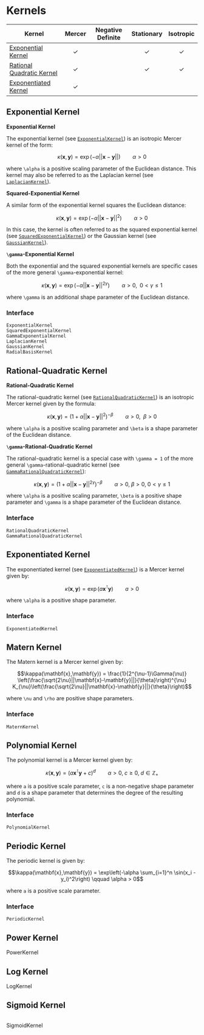 # Kernels

| Kernel | Mercer | Negative Definite | Stationary | Isotropic |
| --- | :-: | :-: | :-: | :-: |
| [Exponential Kernel](#Exponential-Kernel-1) | ✓ | | ✓ | ✓ |
| [Rational Quadratic Kernel](#Rational-Quadratic-Kernel-1) | ✓ | | ✓ | ✓ |
| [Exponentiated Kernel](#Exponentiated-Kernel-1) | ✓ | | | |

## Exponential Kernel

**Exponential Kernel**

The exponential kernel (see [`ExponentialKernel`](@ref)) is an isotropic Mercer kernel of
the form:

```math
\kappa(\mathbf{x},\mathbf{y})
= \exp\left(-\alpha ||\mathbf{x} - \mathbf{y}||\right)
\qquad \alpha > 0
```
where ``\alpha`` is a positive scaling parameter of the Euclidean distance. This kernel may
also be referred to as the Laplacian kernel (see [`LaplacianKernel`](@ref)).

**Squared-Exponential Kernel**

A similar form of the exponential kernel squares the Euclidean distance:

```math
\kappa(\mathbf{x},\mathbf{y})
= \exp\left(-\alpha ||\mathbf{x} - \mathbf{y}||^2\right)
\qquad \alpha > 0
```
In this case, the kernel is often referred to as the squared exponential kernel (see
[`SquaredExponentialKernel`](@ref)) or the Gaussian kernel (see [`GaussianKernel`](@ref)).

**``\gamma``-Exponential Kernel**

Both the exponential and the squared exponential kernels are specific cases of the more
general ``\gamma``-exponential kernel:

```math
\kappa(\mathbf{x},\mathbf{y})
= \exp\left(-\alpha ||\mathbf{x} - \mathbf{y}||^{2\gamma}\right)
\qquad \alpha > 0, \;\; 0 < \gamma \leq 1
```
where ``\gamma`` is an additional shape parameter of the Euclidean distance.

### Interface

```@docs
ExponentialKernel
SquaredExponentialKernel
GammaExponentialKernel
LaplacianKernel
GaussianKernel
RadialBasisKernel
```

## Rational-Quadratic Kernel

**Rational-Quadratic Kernel**

The rational-quadratic kernel (see [`RationalQuadraticKernel`](@ref)) is an isotropic
Mercer kernel given by the formula:

```math
\kappa(\mathbf{x},\mathbf{y})
= \left(1 +\alpha ||\mathbf{x} - \mathbf{y}||^{2}\right)^{-\beta}
\qquad \alpha > 0, \;\; \beta > 0
```
where ``\alpha`` is a positive scaling parameter and ``\beta`` is a shape parameter of the
Euclidean distance.

**``\gamma``-Rational-Quadratic Kernel**

The rational-quadratic kernel is a special case with ``\gamma = 1`` of the more general
``\gamma``-rational-quadratic kernel (see [`GammaRationalQuadraticKernel`](@ref)):

```math
\kappa(\mathbf{x},\mathbf{y})
= \left(1 +\alpha ||\mathbf{x} - \mathbf{y}||^{2\gamma}\right)^{-\beta}
\qquad \alpha > 0, \; \beta > 0, \; 0 < \gamma \leq 1
```
where ``\alpha`` is a positive scaling parameter, ``\beta`` is a positive shape parameter
and ``\gamma`` is a shape parameter of the Euclidean distance.

### Interface
```@docs
RationalQuadraticKernel
GammaRationalQuadraticKernel
```

## Exponentiated Kernel

The exponentiated kernel (see [`ExponentiatedKernel`](@ref)) is a Mercer kernel given by:

```math
\kappa(\mathbf{x},\mathbf{y}) = \exp\left(a \mathbf{x}^\intercal \mathbf{y} \right)
\qquad a > 0
```

where ``\alpha`` is a positive shape parameter.

### Interface
```@docs
ExponentiatedKernel
```

## Matern Kernel

The Matern kernel is a Mercer kernel given by:

```math
\kappa(\mathbf{x},\mathbf{y}) =
\frac{1}{2^{\nu-1}\Gamma(\nu)}
\left(\frac{\sqrt{2\nu}||\mathbf{x}-\mathbf{y}||}{\theta}\right)^{\nu}
K_{\nu}\left(\frac{\sqrt{2\nu}||\mathbf{x}-\mathbf{y}||}{\theta}\right)
```
where ``\nu`` and ``\rho`` are positive shape parameters.

### Interface
```@docs
MaternKernel
```

## Polynomial Kernel
The polynomial kernel is a Mercer kernel given by:

```math
\kappa(\mathbf{x},\mathbf{y}) =
(a \mathbf{x}^\intercal \mathbf{y} + c)^d
\qquad \alpha > 0, \; c \geq 0, \; d \in \mathbb{Z}_{+}
```
where ``a`` is a positive scale parameter, ``c`` is a non-negative shape parameter and ``d``
is a shape parameter that determines the degree of the resulting polynomial.

### Interface
```@docs
PolynomialKernel
```

## Periodic Kernel
The periodic kernel is given by:

```math
\kappa(\mathbf{x},\mathbf{y}) =
\exp\left(-\alpha \sum_{i=1}^n \sin(x_i - y_i)^2\right)
\qquad \alpha > 0
```
where ``a`` is a positive scale parameter.

### Interface
```@docs
PeriodicKernel
```

## Power Kernel

PowerKernel

## Log Kernel
LogKernel

## Sigmoid Kernel

```@docs
```
SigmoidKernel